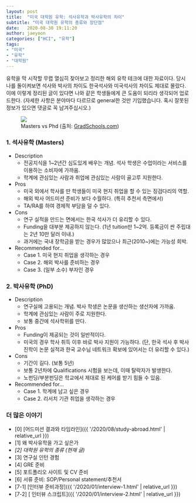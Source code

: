 ```yaml
---
layout: post
title:  "미국 대학원 유학: 석사유학과 박사유학의 차이"
subtitle: "미국 대학원 유학의 종류와 장단점"
date:   2020-08-30 19:11:20
author: jaeyoon
categories: ["HCI", "유학"]
tags:
- "미국"
- "유학"
- "대학원"
---
```




유학을 막 시작할 무렵 열심히 찾아보고 정리한 해외 유학 테크에 대한 자료이다. 당시 나를 돌이켜보면 석사와 박사의 차이도 한국석사와 미국석사의 차이도 제대로 몰랐다. 이에 이렇게 정리된 글이 있다면 나와 같은 학생들에게 큰 도움이 되리라 생각되어 업로드한다. (자세한 사항은 분야마다 다르므로 general한 것만 기입했습니다. 혹시 잘못된 정보가 있으면 댓글로 꼭 남겨주십시오.)

<figure><img data-action="zoom" src="https://www.gradschools.com/sites/all/files/public/images/MastersvsPh.D.%281%29.JPG"><figcaption> Masters vs Phd (출처: <a href="https://www.gradschools.com/get-informed/before-you-apply/choosing-graduate-program/masters-vs-phd" target="_blank">GradSchools.com</a>) </figcaption></figure>


### 1. 석사유학 (Masters)

* Description
  * 전공지식을 1~2년간 심도있게 배우는 개념. 석사 학생은 수업이라는 서비스를 이용하는 소비자에 가까움. 
  * 학계에 관심있는 사람과 취업에 관심있는 사람이 골고루 지원한다.
* Pros
  * 미국 외에서 학사를 딴 학생들이 미국 현지 취업을 할 수 있는 징검다리의 역할.
  * 해외 박사 어드미션 준비가 보다 수월하다. (특히 추천서 측면에서)
  * TA/RA를 하여 경제적 부담을 덜 수 있다.
* Cons
  * 연구 실적을 만드는 면에서는 한국 석사가 더 유리할 수 있다.
  * Funding을 대부분 제공하지 않는다. (1년 tuition만 1~2억. 등록금이 싼 주립대는 2년 10만 달러 이내.)
  * 과거에는 국내 장학금을 받는 경우가 많았으나 최근(2010~)에는 가능성 희박.
* Recommended for... 
  * Case 1. 미국 현지 취업을 생각하는 경우
  * Case 2. 해외 박사를 준비하는 경우
  * Case 3. (일부 소수) 부자인 경우



### 2. 박사유학 (PhD)

- Description
  - 연구실에 고용되는 개념. 박사 학생은 논문을 생산하는 생산자에 가까움.
  - 학계에 관심있는 사람이 주로 지원한다.
  - 보통 중간에 석사학위를 딴다.
- Pros
  - Funding이 제공되는 것이 일반적이다.
  - 미국의 경우 학사 취득 이후 바로 박사 지원이 가능하다. (단, 한국 석사 후 박사 진학이 논문 실적과 한국 교수님 네트워크 확보에 있어서는 더 유리할 수 있다.)
- Cons
  - 기간이 길다. (보통 5년)
  - 보통 2년차에 Qualifications 시험을 보는데, 이때 탈락자가 발생한다.
  - 노펀딩/부분펀딩은 학교에서 제대로 된 케어를 받기 힘들 수 있음.
- Recommended for...
  - Case 1. 학계에 남고 싶은 경우
  - Case 2. 리서치 기관 취업을 생각하는 경우



### 더 많은 이야기

- [0] [어드미션 결과와 타임라인]({{ '/2020/08/study-abroad.html' | relative_url }})
- [1] 왜 박사유학을 가고 싶은가
- *[2] 대학원 유학의 종류 (현재 글)* 
- [3] 연구실 인턴 경험
- [4] GRE 준비 
- [5] 포트폴리오 사이트 및 CV 준비
- [6] 서류 준비: SOP/Personal statement/추천서
- [7-1] [인터뷰 준비과정]({{ '/2020/01/interview-1.html' | relative_url }})
- [7-2] [ 인터뷰 스크립트]({{ '/2020/01/interview-2.html' | relative_url }})